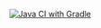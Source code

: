 [![Java CI with Gradle](https://github.com/QA-Lexx/carddelivery/actions/workflows/gradle.yml/badge.svg)](https://github.com/QA-Lexx/carddelivery/actions/workflows/gradle.yml)
